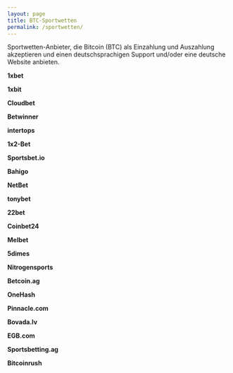 ```yaml
---
layout: page
title: BTC-Sportwetten
permalink: /sportwetten/
---
```


Sportwetten-Anbieter, die Bitcoin (BTC) als Einzahlung und Auszahlung akzeptieren und einen deutschsprachigen Support und/oder eine deutsche Website anbieten.

<strong>1xbet</strong>

<strong>1xbit</strong></strong>

<strong>Cloudbet</strong>

<strong>Betwinner</strong>

<strong><strong>intertops</strong>

<strong>1x2-Bet</strong>

<strong>Sportsbet.io</strong>

<strong>Bahigo</strong>

<strong>NetBet</strong>

<strong><strong>tonybet</strong>

<strong>22bet</strong>

<strong>Coinbet24</strong>

<strong>Melbet</strong>

<strong>5dimes</strong>

<strong>Nitrogensports</strong>

<strong>Betcoin.ag</strong>

<strong>OneHash</strong>

<strong>Pinnacle.com</strong>

<strong>Bovada.lv</strong>

<strong>EGB.com</strong>

<strong>Sportsbetting.ag</strong>

<strong>Bitcoinrush</strong>
